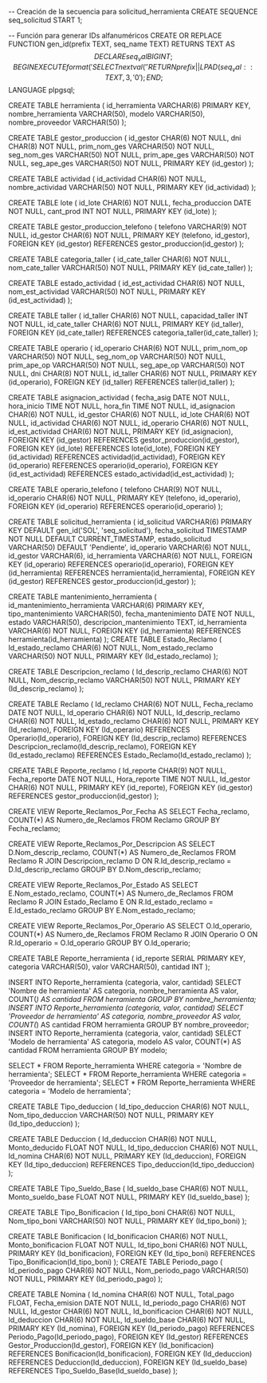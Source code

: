 -- Creación de la secuencia para solicitud_herramienta
CREATE SEQUENCE seq_solicitud START 1;

-- Función para generar IDs alfanuméricos
CREATE OR REPLACE FUNCTION gen_id(prefix TEXT, seq_name TEXT) RETURNS TEXT AS $$
DECLARE
    seq_val BIGINT;
BEGIN
    EXECUTE format('SELECT nextval(''%s'')', seq_name) INTO seq_val;
    RETURN prefix || LPAD(seq_val::TEXT, 3, '0');
END;
$$ LANGUAGE plpgsql;

CREATE TABLE herramienta (
    id_herramienta VARCHAR(6) PRIMARY KEY,
    nombre_herramienta VARCHAR(50),
    modelo VARCHAR(50),
    nombre_proveedor VARCHAR(50)
);

CREATE TABLE gestor_produccion
(
  id_gestor CHAR(6) NOT NULL,
  dni CHAR(8) NOT NULL,
  prim_nom_ges VARCHAR(50) NOT NULL,
  seg_nom_ges VARCHAR(50) NOT NULL,
  prim_ape_ges VARCHAR(50) NOT NULL,
  seg_ape_ges VARCHAR(50) NOT NULL,
  PRIMARY KEY (id_gestor)
);

CREATE TABLE actividad
(
  id_actividad CHAR(6) NOT NULL,
  nombre_actividad VARCHAR(50) NOT NULL,
  PRIMARY KEY (id_actividad)
);

CREATE TABLE lote
(
  id_lote CHAR(6) NOT NULL,
  fecha_produccion DATE NOT NULL,
  cant_prod INT NOT NULL,
  PRIMARY KEY (id_lote)
);

CREATE TABLE gestor_produccion_telefono
(
  telefono VARCHAR(9) NOT NULL,
  id_gestor CHAR(6) NOT NULL,
  PRIMARY KEY (telefono, id_gestor),
  FOREIGN KEY (id_gestor) REFERENCES gestor_produccion(id_gestor)
);

CREATE TABLE categoria_taller
(
  id_cate_taller CHAR(6) NOT NULL,
  nom_cate_taller VARCHAR(50) NOT NULL,
  PRIMARY KEY (id_cate_taller)
);

CREATE TABLE estado_actividad
(
  id_est_actividad CHAR(6) NOT NULL,
  nom_est_actividad VARCHAR(50) NOT NULL,
  PRIMARY KEY (id_est_actividad)
);

CREATE TABLE taller
(
  id_taller CHAR(6) NOT NULL,
  capacidad_taller INT NOT NULL,
  id_cate_taller CHAR(6) NOT NULL,
  PRIMARY KEY (id_taller),
  FOREIGN KEY (id_cate_taller) REFERENCES categoria_taller(id_cate_taller)
);

CREATE TABLE operario
(
  id_operario CHAR(6) NOT NULL,
  prim_nom_op VARCHAR(50) NOT NULL,
  seg_nom_op VARCHAR(50) NOT NULL,
  prim_ape_op VARCHAR(50) NOT NULL,
  seg_ape_op VARCHAR(50) NOT NULL,
  dni CHAR(8) NOT NULL,
  id_taller CHAR(6) NOT NULL,
  PRIMARY KEY (id_operario),
  FOREIGN KEY (id_taller) REFERENCES taller(id_taller)
);

CREATE TABLE asignacion_actividad
(
  fecha_asig DATE NOT NULL,
  hora_inicio TIME NOT NULL,
  hora_fin TIME NOT NULL,
  id_asignacion CHAR(6) NOT NULL,
  id_gestor CHAR(6) NOT NULL,
  id_lote CHAR(6) NOT NULL,
  id_actividad CHAR(6) NOT NULL,
  id_operario CHAR(6) NOT NULL,
  id_est_actividad CHAR(6) NOT NULL,
  PRIMARY KEY (id_asignacion),
  FOREIGN KEY (id_gestor) REFERENCES gestor_produccion(id_gestor),
  FOREIGN KEY (id_lote) REFERENCES lote(id_lote),
  FOREIGN KEY (id_actividad) REFERENCES actividad(id_actividad),
  FOREIGN KEY (id_operario) REFERENCES operario(id_operario),
  FOREIGN KEY (id_est_actividad) REFERENCES estado_actividad(id_est_actividad)
);

CREATE TABLE operario_telefono
(
  telefono CHAR(9) NOT NULL,
  id_operario CHAR(6) NOT NULL,
  PRIMARY KEY (telefono, id_operario),
  FOREIGN KEY (id_operario) REFERENCES operario(id_operario)
);

CREATE TABLE solicitud_herramienta (
    id_solicitud VARCHAR(6) PRIMARY KEY DEFAULT gen_id('SOL', 'seq_solicitud'),
    fecha_solicitud TIMESTAMP NOT NULL DEFAULT CURRENT_TIMESTAMP,
    estado_solicitud VARCHAR(50) DEFAULT 'Pendiente',
    id_operario VARCHAR(6) NOT NULL,
    id_gestor VARCHAR(6),
	id_herramienta VARCHAR(6) NOT NULL,
    FOREIGN KEY (id_operario) REFERENCES operario(id_operario),
	FOREIGN KEY (id_herramienta) REFERENCES herramienta(id_herramienta),
    FOREIGN KEY (id_gestor) REFERENCES gestor_produccion(id_gestor)
);

CREATE TABLE mantenimiento_herramienta (
    id_mantenimiento_herramienta VARCHAR(6) PRIMARY KEY,
    tipo_mantenimiento VARCHAR(50),
    fecha_mantenimiento DATE NOT NULL,
    estado VARCHAR(50),
    descripcion_mantenimiento TEXT,
    id_herramienta VARCHAR(6) NOT NULL,
    FOREIGN KEY (id_herramienta) REFERENCES herramienta(id_herramienta)
);
CREATE TABLE Estado_Reclamo
(
 Id_estado_reclamo CHAR(6) NOT NULL,
 Nom_estado_reclamo VARCHAR(50) NOT NULL,
 PRIMARY KEY (Id_estado_reclamo)
);

CREATE TABLE Descripcion_reclamo
(
 Id_descrip_reclamo CHAR(6) NOT NULL,
 Nom_descrip_reclamo VARCHAR(50) NOT NULL,
 PRIMARY KEY (Id_descrip_reclamo)
);

CREATE TABLE Reclamo
(
 Id_reclamo CHAR(6) NOT NULL,
 Fecha_reclamo DATE NOT NULL,
 Id_operario CHAR(6) NOT NULL,
 Id_descrip_reclamo CHAR(6) NOT NULL,
 Id_estado_reclamo CHAR(6) NOT NULL,
 PRIMARY KEY (Id_reclamo),
 FOREIGN KEY (Id_operario) REFERENCES Operario(Id_operario),
 FOREIGN KEY (Id_descrip_reclamo) REFERENCES Descripcion_reclamo(Id_descrip_reclamo),
 FOREIGN KEY (Id_estado_reclamo) REFERENCES Estado_Reclamo(Id_estado_reclamo)
);

CREATE TABLE Reporte_reclamo
(
    Id_reporte CHAR(9) NOT NULL,
    Fecha_reporte DATE NOT NULL,
    Hora_reporte TIME NOT NULL,
    Id_gestor CHAR(6) NOT NULL,
    PRIMARY KEY (id_reporte),
    FOREIGN KEY (id_gestor) REFERENCES gestor_produccion(id_gestor)
);

CREATE VIEW Reporte_Reclamos_Por_Fecha AS
SELECT Fecha_reclamo, COUNT(*) AS Numero_de_Reclamos
FROM Reclamo
GROUP BY Fecha_reclamo;

CREATE VIEW Reporte_Reclamos_Por_Descripcion AS
SELECT D.Nom_descrip_reclamo, COUNT(*) AS Numero_de_Reclamos
FROM Reclamo R
JOIN Descripcion_reclamo D ON R.Id_descrip_reclamo = D.Id_descrip_reclamo
GROUP BY D.Nom_descrip_reclamo;

CREATE VIEW Reporte_Reclamos_Por_Estado AS
SELECT E.Nom_estado_reclamo, COUNT(*) AS Numero_de_Reclamos
FROM Reclamo R
JOIN Estado_Reclamo E ON R.Id_estado_reclamo = E.Id_estado_reclamo
GROUP BY E.Nom_estado_reclamo;

CREATE VIEW Reporte_Reclamos_Por_Operario AS
SELECT O.Id_operario, COUNT(*) AS Numero_de_Reclamos
FROM Reclamo R
JOIN Operario O ON R.Id_operario = O.Id_operario
GROUP BY O.Id_operario;


CREATE TABLE Reporte_herramienta (
    id_reporte SERIAL PRIMARY KEY,
    categoria VARCHAR(50),
    valor VARCHAR(50),
    cantidad INT
);

INSERT INTO Reporte_herramienta (categoria, valor, cantidad)
SELECT 'Nombre de herramienta' AS categoria, nombre_herramienta AS valor, COUNT(*) AS cantidad
FROM herramienta
GROUP BY nombre_herramienta;
INSERT INTO Reporte_herramienta (categoria, valor, cantidad)
SELECT 'Proveedor de herramienta' AS categoria, nombre_proveedor AS valor, COUNT(*) AS cantidad
FROM herramienta
GROUP BY nombre_proveedor;
INSERT INTO Reporte_herramienta (categoria, valor, cantidad)
SELECT 'Modelo de herramienta' AS categoria, modelo AS valor, COUNT(*) AS cantidad
FROM herramienta
GROUP BY modelo;

SELECT * FROM Reporte_herramienta
WHERE categoria = 'Nombre de herramienta';
SELECT * FROM Reporte_herramienta
WHERE categoria = 'Proveedor de herramienta';
SELECT * FROM Reporte_herramienta
WHERE categoria = 'Modelo de herramienta';

CREATE TABLE Tipo_deduccion
(
 Id_tipo_deduccion CHAR(6) NOT NULL,
 Nom_tipo_deduccion VARCHAR(50) NOT NULL,
 PRIMARY KEY (Id_tipo_deduccion)
);

CREATE TABLE Deduccion
(
 Id_deduccion CHAR(6) NOT NULL,
 Monto_deducido FLOAT NOT NULL,
 Id_tipo_deduccion CHAR(6) NOT NULL,
 Id_nomina CHAR(6) NOT NULL,
 PRIMARY KEY (Id_deduccion),
 FOREIGN KEY (Id_tipo_deduccion) REFERENCES Tipo_deduccion(Id_tipo_deduccion)
);

CREATE TABLE Tipo_Sueldo_Base
(
    Id_sueldo_base CHAR(6) NOT NULL,
    Monto_sueldo_base FLOAT NOT NULL,
    PRIMARY KEY (Id_sueldo_base)
);

CREATE TABLE Tipo_Bonificacion
(
 Id_tipo_boni CHAR(6) NOT NULL,
 Nom_tipo_boni VARCHAR(50) NOT NULL,
 PRIMARY KEY (Id_tipo_boni)
);

CREATE TABLE Bonificacion
(
 Id_bonificacion CHAR(6) NOT NULL,
 Monto_bonificacion FLOAT NOT NULL,
 Id_tipo_boni CHAR(6) NOT NULL,
 PRIMARY KEY (Id_bonificacion),
 FOREIGN KEY (Id_tipo_boni) REFERENCES Tipo_Bonificacion(Id_tipo_boni)
);
CREATE TABLE Periodo_pago
(
 Id_periodo_pago CHAR(6) NOT NULL,
 Nom_periodo_pago VARCHAR(50) NOT NULL,
 PRIMARY KEY (Id_periodo_pago)
);
	
CREATE TABLE Nomina
(
    Id_nomina CHAR(6) NOT NULL,
    Total_pago FLOAT,
    Fecha_emision DATE NOT NULL,
    Id_periodo_pago CHAR(6) NOT NULL,
    Id_gestor CHAR(6) NOT NULL,
    Id_bonificacion CHAR(6) NOT NULL,
    Id_deduccion CHAR(6) NOT NULL,
    Id_sueldo_base CHAR(6) NOT NULL,
    PRIMARY KEY (Id_nomina),
    FOREIGN KEY (Id_periodo_pago) REFERENCES Periodo_Pago(Id_periodo_pago),
    FOREIGN KEY (Id_gestor) REFERENCES Gestor_Produccion(Id_gestor),
    FOREIGN KEY (Id_bonificacion) REFERENCES Bonificacion(Id_bonificacion),
    FOREIGN KEY (Id_deduccion) REFERENCES Deduccion(Id_deduccion),
    FOREIGN KEY (Id_sueldo_base) REFERENCES Tipo_Sueldo_Base(Id_sueldo_base)
);
